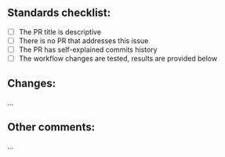 <!--
📣 READ CAREFULLY BEFORE CREATING THIS PR 📣
1️⃣ This PR template is exclusively for REFACTORING
2️⃣ The PR title must start from "refactor:"
3️⃣ The PR title must be written in lowercase
-->

## Standards checklist:
- [ ] The PR title is descriptive
- [ ] There is no PR that addresses this issue
- [ ] The PR has self-explained commits history
- [ ] The workflow changes are tested, results are provided below

## Changes:
...

## Other comments:
...

